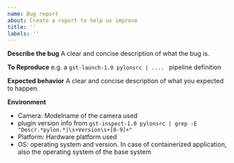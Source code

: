 ```yaml
---
name: Bug report
about: Create a report to help us improve
title: ''
labels: ''
---
```


**Describe the bug**
A clear and concise description of what the bug is.

**To Reproduce**
e.g. a `gst-launch-1.0 pylonsrc | .... ` pipeline definition

**Expected behavior**
A clear and concise description of what you expected to happen.


**Environment**
 - Camera: Modelname of the camera used
 - plugin version info from `gst-inspect-1.0 pylonsrc | grep -E "Descr.*pylon.*|\s+Version\s+[0-9]+"`
 - Platform: Hardware platform used
 - OS: operating system and version. In case of containerized application, also the operating system of the base system
